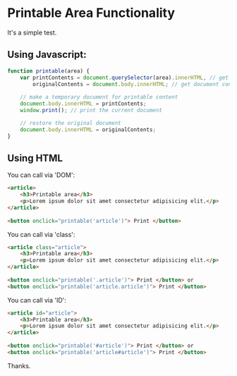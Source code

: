 # Printable Area Functionality 
It's a simple test.

## Using Javascript:
```javascript
function printable(area) {
	var printContents = document.querySelector(area).innerHTML, // get printable content 
		originalContents = document.body.innerHTML; // get document content
	
	// make a temporary document for printable content
	document.body.innerHTML = printContents;
	window.print(); // print the current document

	// restore the original document 
	document.body.innerHTML = originalContents;
}
```

## Using HTML
You can call via 'DOM':
```html
<article>
    <h3>Printable area</h3>
    <p>Lorem ipsum dolor sit amet consectetur adipisicing elit.</p>
</article>
    
<button onclick="printable('article')"> Print </button>
```

You can call via 'class':
```html
<article class="article">
    <h3>Printable area</h3>
    <p>Lorem ipsum dolor sit amet consectetur adipisicing elit.</p>
</article>
    
<button onclick="printable('.article')"> Print </button> or
<button onclick="printable('article.article')"> Print </button>
```

You can call via 'ID':
```html
<article id="article">
    <h3>Printable area</h3>
    <p>Lorem ipsum dolor sit amet consectetur adipisicing elit.</p>
</article>
    
<button onclick="printable('#article')"> Print </button> or
<button onclick="printable('article#article')"> Print </button>
```

Thanks.
